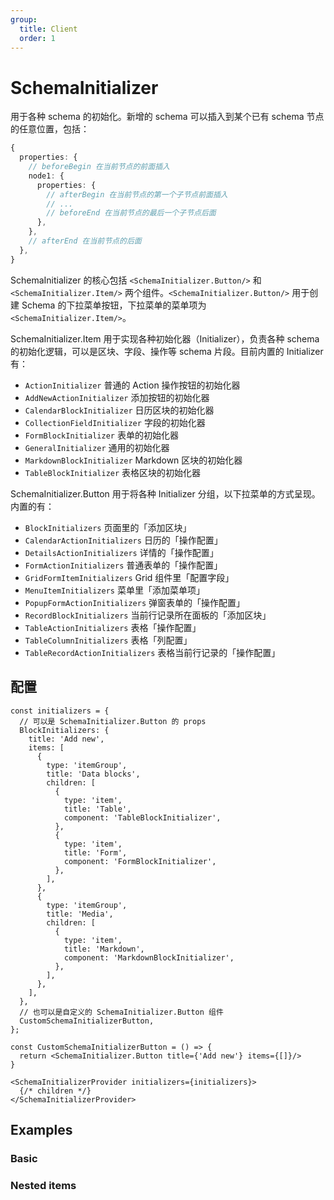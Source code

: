 ```yaml
---
group:
  title: Client
  order: 1
---
```


# SchemaInitializer

用于各种 schema 的初始化。新增的 schema 可以插入到某个已有 schema 节点的任意位置，包括：

```ts
{
  properties: {
    // beforeBegin 在当前节点的前面插入
    node1: {
      properties: {
        // afterBegin 在当前节点的第一个子节点前面插入
        // ...
        // beforeEnd 在当前节点的最后一个子节点后面
      },
    },
    // afterEnd 在当前节点的后面
  },
}
```

SchemaInitializer 的核心包括 `<SchemaInitializer.Button/>` 和 `<SchemaInitializer.Item/>` 两个组件。`<SchemaInitializer.Button/>` 用于创建 Schema 的下拉菜单按钮，下拉菜单的菜单项为 `<SchemaInitializer.Item/>`。

SchemaInitializer.Item 用于实现各种初始化器（Initializer），负责各种 schema 的初始化逻辑，可以是区块、字段、操作等 schema 片段。目前内置的 Initializer 有：

- `ActionInitializer` 普通的 Action 操作按钮的初始化器
- `AddNewActionInitializer` 添加按钮的初始化器
- `CalendarBlockInitializer` 日历区块的初始化器
- `CollectionFieldInitializer` 字段的初始化器
- `FormBlockInitializer` 表单的初始化器
- `GeneralInitializer` 通用的初始化器
- `MarkdownBlockInitializer` Markdown 区块的初始化器
- `TableBlockInitializer` 表格区块的初始化器

SchemaInitializer.Button 用于将各种 Initializer 分组，以下拉菜单的方式呈现。内置的有：

- `BlockInitializers` 页面里的「添加区块」
- `CalendarActionInitializers` 日历的「操作配置」
- `DetailsActionInitializers` 详情的「操作配置」
- `FormActionInitializers` 普通表单的「操作配置」
- `GridFormItemInitializers` Grid 组件里「配置字段」
- `MenuItemInitializers` 菜单里「添加菜单项」
- `PopupFormActionInitializers` 弹窗表单的「操作配置」
- `RecordBlockInitializers` 当前行记录所在面板的「添加区块」
- `TableActionInitializers` 表格「操作配置」
- `TableColumnInitializers` 表格「列配置」
- `TableRecordActionInitializers` 表格当前行记录的「操作配置」

## 配置

```tsx | pure
const initializers = {
  // 可以是 SchemaInitializer.Button 的 props
  BlockInitializers: {
    title: 'Add new',
    items: [
      {
        type: 'itemGroup',
        title: 'Data blocks',
        children: [
          {
            type: 'item',
            title: 'Table',
            component: 'TableBlockInitializer',
          },
          {
            type: 'item',
            title: 'Form',
            component: 'FormBlockInitializer',
          },
        ],
      },
      {
        type: 'itemGroup',
        title: 'Media',
        children: [
          {
            type: 'item',
            title: 'Markdown',
            component: 'MarkdownBlockInitializer',
          },
        ],
      },
    ],
  },
  // 也可以是自定义的 SchemaInitializer.Button 组件
  CustomSchemaInitializerButton,
};

const CustomSchemaInitializerButton = () => {
  return <SchemaInitializer.Button title={'Add new'} items={[]}/>
}

<SchemaInitializerProvider initializers={initializers}>
  {/* children */}
</SchemaInitializerProvider>
```

## Examples

### Basic

<code src="./demos/demo1.tsx"></code>

### Nested items

<code src="./demos/demo2.tsx"></code>
